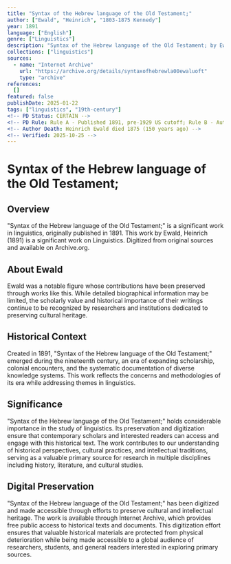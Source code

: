 ```yaml
---
title: "Syntax of the Hebrew language of the Old Testament;"
author: ["Ewald", "Heinrich", "1803-1875 Kennedy"]
year: 1891
language: ["English"]
genre: ["Linguistics"]
description: "Syntax of the Hebrew language of the Old Testament; by Ewald, Heinrich (1891) is a significant work on Linguistics. Digitized from original sources and available on Archive.org."
collections: ["linguistics"]
sources:
  - name: "Internet Archive"
    url: "https://archive.org/details/syntaxofhebrewla00ewaluoft"
    type: "archive"
references:
  []
featured: false
publishDate: 2025-01-22
tags: ["linguistics", "19th-century"]
<!-- PD Status: CERTAIN -->
<!-- PD Rule: Rule A - Published 1891, pre-1929 US cutoff; Rule B - Author died 150 years ago -->
<!-- Author Death: Heinrich Ewald died 1875 (150 years ago) -->
<!-- Verified: 2025-10-25 -->
---
```


# Syntax of the Hebrew language of the Old Testament;

## Overview

"Syntax of the Hebrew language of the Old Testament;" is a significant work in linguistics, originally published in 1891. This work by Ewald, Heinrich (1891) is a significant work on Linguistics. Digitized from original sources and available on Archive.org.

## About Ewald

Ewald was a notable figure whose contributions have been preserved through works like this. While detailed biographical information may be limited, the scholarly value and historical importance of their writings continue to be recognized by researchers and institutions dedicated to preserving cultural heritage.

## Historical Context

Created in 1891, "Syntax of the Hebrew language of the Old Testament;" emerged during the nineteenth century, an era of expanding scholarship, colonial encounters, and the systematic documentation of diverse knowledge systems. This work reflects the concerns and methodologies of its era while addressing themes in linguistics.

## Significance

"Syntax of the Hebrew language of the Old Testament;" holds considerable importance in the study of linguistics. Its preservation and digitization ensure that contemporary scholars and interested readers can access and engage with this historical text. The work contributes to our understanding of historical perspectives, cultural practices, and intellectual traditions, serving as a valuable primary source for research in multiple disciplines including history, literature, and cultural studies.

## Digital Preservation

"Syntax of the Hebrew language of the Old Testament;" has been digitized and made accessible through efforts to preserve cultural and intellectual heritage. The work is available through Internet Archive, which provides free public access to historical texts and documents. This digitization effort ensures that valuable historical materials are protected from physical deterioration while being made accessible to a global audience of researchers, students, and general readers interested in exploring primary sources.
